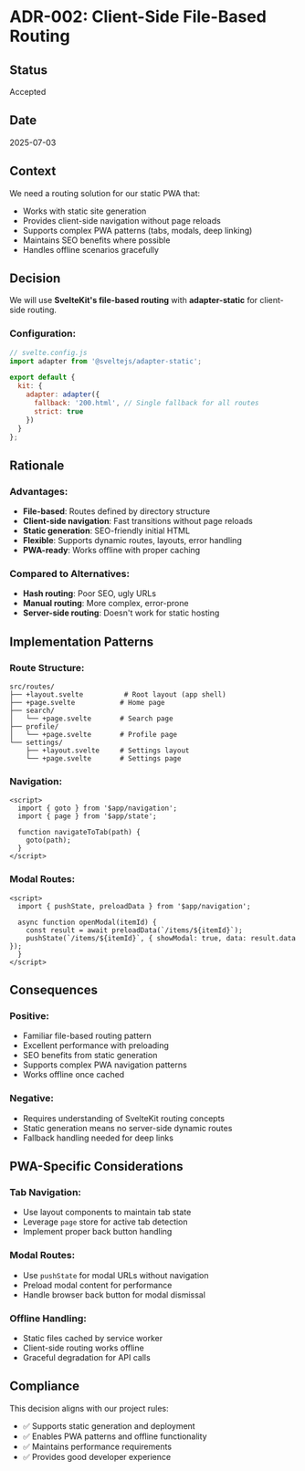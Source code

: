 # ADR-002: Client-Side File-Based Routing

## Status
Accepted

## Date
2025-07-03

## Context
We need a routing solution for our static PWA that:
- Works with static site generation
- Provides client-side navigation without page reloads
- Supports complex PWA patterns (tabs, modals, deep linking)
- Maintains SEO benefits where possible
- Handles offline scenarios gracefully

## Decision
We will use **SvelteKit's file-based routing** with **adapter-static** for client-side routing.

### Configuration:
```javascript
// svelte.config.js
import adapter from '@sveltejs/adapter-static';

export default {
  kit: {
    adapter: adapter({
      fallback: '200.html', // Single fallback for all routes
      strict: true
    })
  }
};
```

## Rationale

### Advantages:
- **File-based**: Routes defined by directory structure
- **Client-side navigation**: Fast transitions without page reloads
- **Static generation**: SEO-friendly initial HTML
- **Flexible**: Supports dynamic routes, layouts, error handling
- **PWA-ready**: Works offline with proper caching

### Compared to Alternatives:
- **Hash routing**: Poor SEO, ugly URLs
- **Manual routing**: More complex, error-prone
- **Server-side routing**: Doesn't work for static hosting

## Implementation Patterns

### Route Structure:
```
src/routes/
├── +layout.svelte          # Root layout (app shell)
├── +page.svelte           # Home page
├── search/
│   └── +page.svelte       # Search page
├── profile/
│   └── +page.svelte       # Profile page
└── settings/
    ├── +layout.svelte     # Settings layout
    └── +page.svelte       # Settings page
```

### Navigation:
```svelte
<script>
  import { goto } from '$app/navigation';
  import { page } from '$app/state';
  
  function navigateToTab(path) {
    goto(path);
  }
</script>
```

### Modal Routes:
```svelte
<script>
  import { pushState, preloadData } from '$app/navigation';
  
  async function openModal(itemId) {
    const result = await preloadData(`/items/${itemId}`);
    pushState(`/items/${itemId}`, { showModal: true, data: result.data });
  }
</script>
```

## Consequences

### Positive:
- Familiar file-based routing pattern
- Excellent performance with preloading
- SEO benefits from static generation
- Supports complex PWA navigation patterns
- Works offline once cached

### Negative:
- Requires understanding of SvelteKit routing concepts
- Static generation means no server-side dynamic routes
- Fallback handling needed for deep links

## PWA-Specific Considerations

### Tab Navigation:
- Use layout components to maintain tab state
- Leverage `page` store for active tab detection
- Implement proper back button handling

### Modal Routes:
- Use `pushState` for modal URLs without navigation
- Preload modal content for performance
- Handle browser back button for modal dismissal

### Offline Handling:
- Static files cached by service worker
- Client-side routing works offline
- Graceful degradation for API calls

## Compliance
This decision aligns with our project rules:
- ✅ Supports static generation and deployment
- ✅ Enables PWA patterns and offline functionality
- ✅ Maintains performance requirements
- ✅ Provides good developer experience
